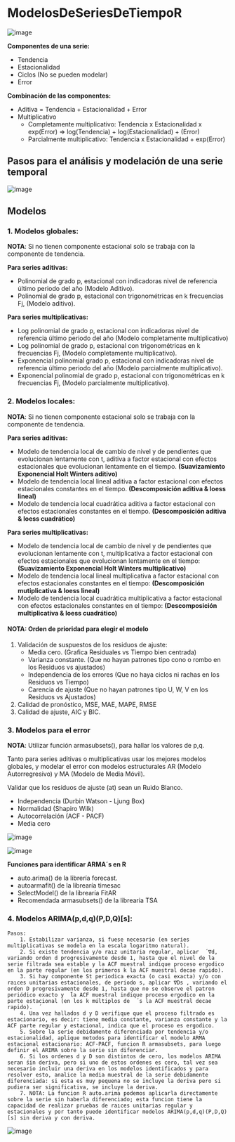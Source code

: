 # **ModelosDeSeriesDeTiempoR**

![image](https://github.com/DavidCastro88/ModelosDeSeriesDeTiempoR/assets/91480088/d30e6fe1-6646-4077-a632-41154951725f)

**Componentes de una serie:**
- Tendencia
- Estacionalidad
- Ciclos (No se pueden modelar)
- Error

**Combinación de las componentes:**
- Aditiva =  Tendencia + Estacionalidad + Error
- Multiplicativo
    - Completamente multiplicativo: Tendencia x Estacionalidad x exp(Error)  =>  log(Tendencia) + log(Estacionalidad) + (Error)
    - Parcialmente multiplicativo: Tendencia x Estacionalidad + exp(Error)

## Pasos para el análisis y modelación de una serie temporal
![image](https://github.com/DavidCastro88/ModelosDeSeriesDeTiempoR/assets/91480088/cd0cc62c-7283-4421-a1d2-ef74ffcc5f2c)


##  **Modelos**
### **1. Modelos globales:**

**NOTA**: Si no tienen componente estacional solo se trabaja con la componente de tendencia.

**Para series aditivas:**
- Polinomial de grado p, estacional con indicadoras nivel de referencia último periodo del año (Modelo Aditivo).
- Polinomial de grado p, estacional con trigonométricas en k frecuencias Fj, (Modelo aditivo).
  
**Para series multiplicativas:**

- Log polinomial de grado p, estacional con indicadoras nivel de referencia último periodo del año (Modelo completamente multiplicativo)
- Log polinomial de grado p, estacional con trigonométricas en k frecuencias Fj, (Modelo completamente multiplicativo).
- Exponencial polinomial grado p, estacional con indicadoras nivel de referencia último periodo del año (Modelo parcialmente multiplicativo).
- Exponencial polinomial de grado p, estacional con trigonométricas en k frecuencias Fj, (Modelo parcialmente multiplicativo).
     
### **2. Modelos locales:**
**NOTA**: Si no tienen componente estacional solo se trabaja con la componente de tendencia.

**Para series aditivas:**
- Modelo de tendencia local de cambio de nivel y de pendientes que evolucionan lentamente con t, aditiva a factor estacional con efectos   estacionales que evolucionan lentamente en el tiempo. **(Suavizamiento Exponencial Holt Winters aditivo)**
- Modelo de tendencia local lineal aditiva a factor estacional con efectos estacionales constantes en el tiempo. **(Descomposición aditiva &
loess lineal)**
- Modelo de tendencia local cuadrática aditiva a factor estacional con efectos estacionales constantes en el tiempo. **(Descomposición aditiva & loess cuadrático)**

**Para series multiplicativas:**
- Modelo de tendencia local de cambio de nivel y de pendientes que evolucionan lentamente con t, multiplicativa a factor estacional con efectos estacionales que evolucionan lentamente en el tiempo: **(Suavizamiento Exponencial Holt Winters multiplicativo)**
- Modelo de tendencia local lineal multiplicativa a factor estacional con efectos estacionales constantes en el tiempo: **(Descomposición mutiplicativa & loess lineal)**
- Modelo de tendencia local cuadrática multiplicativa a factor estacional con efectos estacionales constantes en el tiempo: **(Descomposición multiplicativa & loess cuadrático)**

#### **NOTA**: Orden de prioridad para elegir el modelo
1. Validación de suspuestos de los residuos de ajuste:
    - Media cero. (Grafica Residuales vs Tiempo bien centrada)
    - Varianza constante. (Que no hayan patrones tipo cono o rombo en los Residuos vs ajustados)
    - Independencia de los errores (Que no haya ciclos ni rachas en los Residuos vs Tiempo)
    - Carencia de ajuste (Que no hayan patrones tipo U, W, V en los Residuos vs Ajustados)
2. Calidad de pronóstico, MSE, MAE, MAPE, RMSE
3. Calidad de ajuste, AIC y BIC.
   
### **3. Modelos para el error**
**NOTA**: Utilizar función armasubsets(), para hallar los valores de p,q.

Tanto para series aditivas o multiplicativas usar los mejores modelos globales, y modelar el error con modelos estructurales AR (Modelo Autorregresivo) y MA (Modelo de Media Móvil).

Validar que los residuos de ajuste (at) sean un Ruido Blanco.
- Independencia (Durbin Watson -  Ljung Box)
- Normalidad (Shapiro Wilk)
- Autocorrelación (ACF - PACF)
- Media cero

![image](https://github.com/DavidCastro88/ModelosDeSeriesDeTiempoR/assets/91480088/fdea56e6-e99e-4aeb-a04f-96e6b13ae40a)

![image](https://github.com/DavidCastro88/ModelosDeSeriesDeTiempoR/assets/91480088/9716ea25-ee71-4682-85c5-14f8bd15d254)

**Funciones para identificar ARMA´s en R**

- auto.arima() de la librería forecast.
- autoarmafit() de la librearía timesac
- SelectModel() de la librearía FitAR
- Recomendada armasubsets() de la librearia TSA

### **4. Modelos ARIMA(p,d,q)(P,D,Q)[s]**:

    Pasos:
        1. Estabilizar varianza, si fuese necesario (en series multiplicativas se modela en la escala logaritmo natural).
        2. Si existe tendencia y/o raız unitaria regular, aplicar  ́ ∇d, variando orden d progresivamente desde 1, hasta que el nivel de la serie filtrada sea estable y la ACF muestral indique proceso ergodico en la parte regular (en los primeros k la ACF muestral decae rapido).
        3. Si hay componente St periodica exacta (o casi exacta) y/o con raıces unitarias estacionales, de periodo s, aplicar ∇Ds , variando el orden D progresivamente desde 1, hasta que no se observe el patron periódico exacto y  ́la ACF muestral indique proceso ergodico en la parte estacional (en los k múltiplos de  ́ s la ACF muestral decae rapido).  ́
        4. Una vez hallados d y D verifique que el proceso filtrado es estacionario, es decir: tiene media constante, varianza constante y la ACF parte regular y estacional, indica que el proceso es ergodico.
        5. Sobre la serie debidamente diferenciada por tendencia y/o estacionalidad, aplique metodos para identificar el modelo ARMA estacional estacionario: ACF-PACF, funcion R armasubsets, para luego definir el ARIMA sobre la serie sin diferenciar.
        6. Si los ordenes d y D son distintos de cero, los modelos ARIMA seran ́sin deriva, pero si uno de estos ordenes es cero, tal vez sea necesario incluir una deriva en los modelos identificados y para resolver esto, analice la media muestral de la serie debidamente diferenciada: si esta es muy pequena no se incluye la deriva pero si pudiera ser significativa, se incluye la deriva.
        7. NOTA: La funcion R auto.arima podemos aplicarla directamente sobre la serie sin haberla diferenciado; esta funcion tiene la capacidad de realizar pruebas de raıces unitarias regular y estacionales y por tanto puede identificar modelos ARIMA(p,d,q)(P,D,Q)[s] sin deriva y con deriva.
        
![image](https://github.com/DavidCastro88/ModelosDeSeriesDeTiempoR/assets/91480088/0281d5d4-d911-4b9f-b241-0b79eb474ad4)


